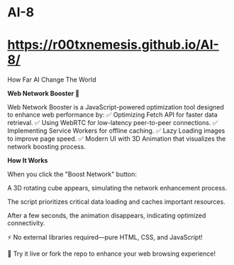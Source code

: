 # AI-8
# https://r00txnemesis.github.io/AI-8/
How Far AI Change The World 


**Web Network Booster 🚀**

Web Network Booster is a JavaScript-powered optimization tool designed to enhance web performance by:
✅ Optimizing Fetch API for faster data retrieval.
✅ Using WebRTC for low-latency peer-to-peer connections.
✅ Implementing Service Workers for offline caching.
✅ Lazy Loading images to improve page speed.
✅ Modern UI with 3D Animation that visualizes the network boosting process.

**How It Works**

When you click the "Boost Network" button:

A 3D rotating cube appears, simulating the network enhancement process.

The script prioritizes critical data loading and caches important resources.

After a few seconds, the animation disappears, indicating optimized connectivity.


⚡ No external libraries required—pure HTML, CSS, and JavaScript!

🔗 Try it live or fork the repo to enhance your web browsing experience!

